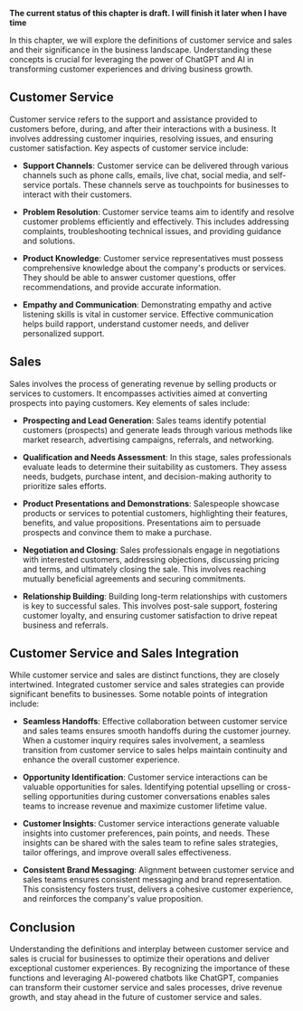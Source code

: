 **The current status of this chapter is draft. I will finish it later when I have time**

In this chapter, we will explore the definitions of customer service and sales and their significance in the business landscape. Understanding these concepts is crucial for leveraging the power of ChatGPT and AI in transforming customer experiences and driving business growth.

**Customer Service**
--------------------

Customer service refers to the support and assistance provided to customers before, during, and after their interactions with a business. It involves addressing customer inquiries, resolving issues, and ensuring customer satisfaction. Key aspects of customer service include:

* **Support Channels**: Customer service can be delivered through various channels such as phone calls, emails, live chat, social media, and self-service portals. These channels serve as touchpoints for businesses to interact with their customers.

* **Problem Resolution**: Customer service teams aim to identify and resolve customer problems efficiently and effectively. This includes addressing complaints, troubleshooting technical issues, and providing guidance and solutions.

* **Product Knowledge**: Customer service representatives must possess comprehensive knowledge about the company's products or services. They should be able to answer customer questions, offer recommendations, and provide accurate information.

* **Empathy and Communication**: Demonstrating empathy and active listening skills is vital in customer service. Effective communication helps build rapport, understand customer needs, and deliver personalized support.

**Sales**
---------

Sales involves the process of generating revenue by selling products or services to customers. It encompasses activities aimed at converting prospects into paying customers. Key elements of sales include:

* **Prospecting and Lead Generation**: Sales teams identify potential customers (prospects) and generate leads through various methods like market research, advertising campaigns, referrals, and networking.

* **Qualification and Needs Assessment**: In this stage, sales professionals evaluate leads to determine their suitability as customers. They assess needs, budgets, purchase intent, and decision-making authority to prioritize sales efforts.

* **Product Presentations and Demonstrations**: Salespeople showcase products or services to potential customers, highlighting their features, benefits, and value propositions. Presentations aim to persuade prospects and convince them to make a purchase.

* **Negotiation and Closing**: Sales professionals engage in negotiations with interested customers, addressing objections, discussing pricing and terms, and ultimately closing the sale. This involves reaching mutually beneficial agreements and securing commitments.

* **Relationship Building**: Building long-term relationships with customers is key to successful sales. This involves post-sale support, fostering customer loyalty, and ensuring customer satisfaction to drive repeat business and referrals.

**Customer Service and Sales Integration**
------------------------------------------

While customer service and sales are distinct functions, they are closely intertwined. Integrated customer service and sales strategies can provide significant benefits to businesses. Some notable points of integration include:

* **Seamless Handoffs**: Effective collaboration between customer service and sales teams ensures smooth handoffs during the customer journey. When a customer inquiry requires sales involvement, a seamless transition from customer service to sales helps maintain continuity and enhance the overall customer experience.

* **Opportunity Identification**: Customer service interactions can be valuable opportunities for sales. Identifying potential upselling or cross-selling opportunities during customer conversations enables sales teams to increase revenue and maximize customer lifetime value.

* **Customer Insights**: Customer service interactions generate valuable insights into customer preferences, pain points, and needs. These insights can be shared with the sales team to refine sales strategies, tailor offerings, and improve overall sales effectiveness.

* **Consistent Brand Messaging**: Alignment between customer service and sales teams ensures consistent messaging and brand representation. This consistency fosters trust, delivers a cohesive customer experience, and reinforces the company's value proposition.

**Conclusion**
--------------

Understanding the definitions and interplay between customer service and sales is crucial for businesses to optimize their operations and deliver exceptional customer experiences. By recognizing the importance of these functions and leveraging AI-powered chatbots like ChatGPT, companies can transform their customer service and sales processes, drive revenue growth, and stay ahead in the future of customer service and sales.

